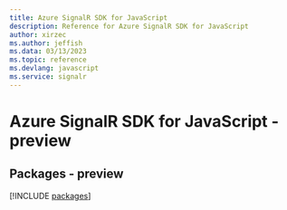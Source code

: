 ```yaml
---
title: Azure SignalR SDK for JavaScript
description: Reference for Azure SignalR SDK for JavaScript
author: xirzec
ms.author: jeffish
ms.data: 03/13/2023
ms.topic: reference
ms.devlang: javascript
ms.service: signalr
---
```

# Azure SignalR SDK for JavaScript - preview
## Packages - preview
[!INCLUDE [packages](signalr-index.md)]